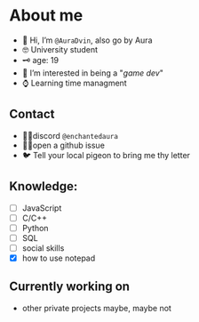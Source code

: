 # About me
   - 👋 Hi, I’m `@AuraDvin`, also go by Aura
   - 🤓 University student
   - 🗝 age: 19
   - 👀 I’m interested in being a "*game dev*"
   - ⌚ Learning time managment
## Contact
   - 🐱‍👤discord `@enchantedaura`
   - 🤸‍♂️open a github issue
   - 🐦 Tell your local pigeon to bring me thy letter
## Knowledge:
   * [ ] JavaScript
   * [ ] C/C++
   * [ ] Python
   * [ ] SQL
   * [ ] social skills
   * [x] how to use notepad
## Currently working on 
   + other private projects maybe, maybe not
